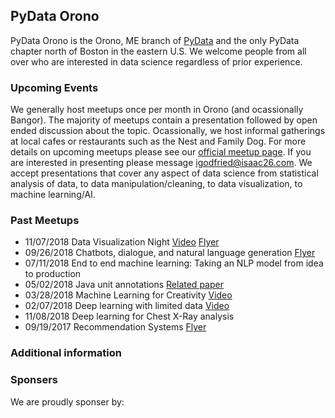 ## PyData Orono

PyData Orono is the Orono, ME branch of [PyData](https://pydata.org) and the only PyData chapter north of Boston in the eastern U.S. We welcome people from all over who are interested in data science regardless of prior experience. 

### Upcoming Events 

We generally host meetups once per month in Orono (and ocassionally Bangor). The majority of meetups contain a presentation followed by open ended discussion about the topic. Ocassionally, we host informal gatherings at local cafes or restaurants such as the Nest and Family Dog. For more details on upcoming meetups please see our [official meetup page](http://meetup.com/PyData-Orono/). If you are interested in presenting please message [igodfried@isaac26.com](igodfried@isaac26.com). We accept presentations that cover any aspect of data science from statistical analysis of data, to data manipulation/cleaning, to data visualization, to machine learning/AI. 

### Past Meetups

- 11/07/2018 Data Visualization Night [Video](https://vimeo.com/299723817) [Flyer](https://www.docdroid.net/J5vLybw/data-meetup-16.pdf)
- 09/26/2018 Chatbots, dialogue, and natural language generation [Flyer](https://drive.google.com/file/d/1ZtUXyVghyKL2OYvlpDjwnEzjOOCopQr0/view?usp=sharing)
- 07/11/2018 End to end machine learning: Taking an NLP model from idea to production
- 05/02/2018 Java unit annotations [Related paper](https://ieeexplore.ieee.org/document/8301759)
- 03/28/2018 Machine Learning for Creativity [Video](https://vimeo.com/279701497)
- 02/07/2018 Deep learning with limited data [Video](https://vimeo.com/279736081)
- 11/08/2018 Deep learning for Chest X-Ray analysis
- 09/19/2017 Recommendation Systems [Flyer]()

### Additional information

### Sponsers 
We are proudly sponser by:

